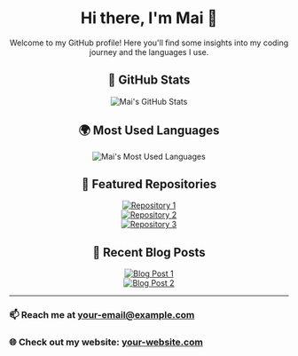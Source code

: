 <div align="center">

# Hi there, I'm Mai 👋

Welcome to my GitHub profile! Here you'll find some insights into my coding journey and the languages I use.

## 🚀 GitHub Stats

![Mai's GitHub Stats](https://github-readme-stats.vercel.app/api?username=Mai-00048&show_icons=true&hide_title=true&hide=prs&count_private=true&include_all_commits=true&theme=dark&bg_color=000000&text_color=ffffff)

## 🌍 Most Used Languages

![Mai's Most Used Languages](https://github-readme-stats.vercel.app/api/top-langs/?username=Mai-00048&layout=compact&theme=dark&bg_color=000000&text_color=ffffff)

## 🌟 Featured Repositories

[![Repository 1](https://img.shields.io/badge/Repo_1-Click_here-green)](https://github.com/Mai-00048/repo1)  
[![Repository 2](https://img.shields.io/badge/Repo_2-Click_here-blue)](https://github.com/Mai-00048/repo2)  
[![Repository 3](https://img.shields.io/badge/Repo_3-Click_here-red)](https://github.com/Mai-00048/repo3)  

## 📝 Recent Blog Posts

<!-- If you have a blog or use a platform that supports RSS feeds, you can include recent posts here. -->
[![Blog Post 1](https://img.shields.io/badge/Blog_Post_1-Title_of_Post-ff69b4)](https://your-blog.com/post1)  
[![Blog Post 2](https://img.shields.io/badge/Blog_Post_2-Title_of_Post-ff69b4)](https://your-blog.com/post2)  

</div>

---

### 📫 Reach me at [your-email@example.com](mailto:your-email@example.com)  
### 🌐 Check out my website: [your-website.com](https://your-website.com)

